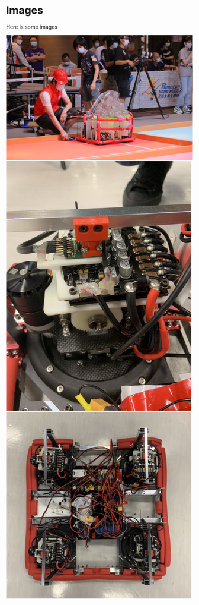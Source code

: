 # Images

Here is some images

<img src="https://github.com/DDQXZcp/Robocon2021_SwerveHT_Competition_Version/blob/main/img/me_competition.jpg" width="1000">

<img src="https://github.com/DDQXZcp/Robocon2021_SwerveHT_Competition_Version/blob/main/img/swerve_model.png" width="500">
<img src="https://github.com/DDQXZcp/Robocon2021_SwerveHT_Competition_Version/blob/main/img/swerve_top.png" width="500">

